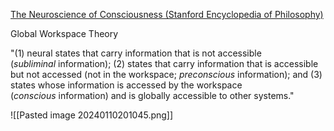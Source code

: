 
[The Neuroscience of Consciousness (Stanford Encyclopedia of Philosophy)](https://plato.stanford.edu/entries/consciousness-neuroscience/#GlobNeurWork)

Global Workspace Theory

"(1) neural states that carry information that is not accessible (_subliminal_ information); (2) states that carry information that is accessible but not accessed (not in the workspace; _preconscious_ information); and (3) states whose information is accessed by the workspace (_conscious_ information) and is globally accessible to other systems."

![[Pasted image 20240110201045.png]]